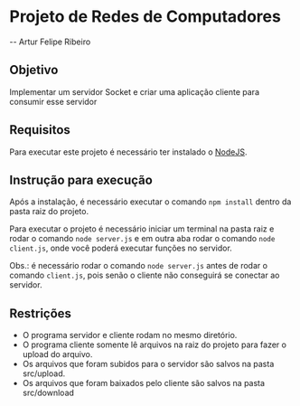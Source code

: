# Projeto de Redes de Computadores

-- Artur Felipe Ribeiro 

## Objetivo
Implementar um servidor Socket e criar uma aplicação cliente para consumir esse servidor

## Requisitos
Para executar este projeto é necessário ter instalado o [NodeJS](https://nodejs.org/en/).

## Instrução para execução
Após a instalação, é necessário executar o comando `npm install` dentro da pasta raiz do projeto.

Para executar o projeto é necessário iniciar um terminal na pasta raiz e rodar o comando `node server.js` e em outra aba rodar o comando `node client.js`, onde você poderá executar funções no servidor.

Obs.: é necessário rodar o comando `node server.js` antes de rodar o comando `client.js`, pois senão o cliente não conseguirá se conectar ao servidor.

## Restrições
- O programa servidor e cliente rodam no mesmo diretório.
- O programa cliente somente lê arquivos na raiz do projeto para fazer o upload do arquivo.
- Os arquivos que foram subidos para o servidor são salvos na pasta src/upload.
- Os arquivos que foram baixados pelo cliente são salvos na pasta src/download
